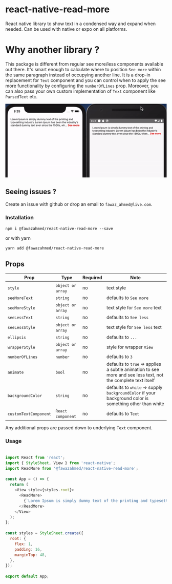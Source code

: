# react-native-read-more
React native library to show text in a condensed way and expand when needed. Can be used with native or expo on all platforms.

# Why another library ?
This package is different from regular see more/less components available out there. It's smart enough to calculate where to position `See more` within the same paragraph instead of occupying another line. It is a drop-in replacement for `Text` component and you can control when to apply the see more functionality by configuring the `numberOfLines` prop. Moreover, you can also pass your own custom implementation of `Text` component like `ParsedText` etc.

![Example](example/seemore.gif)

## Seeing issues ?
Create an issue with github or drop an email to `fawaz_ahmed@live.com`.

### Installation

```
npm i @fawazahmed/react-native-read-more --save
```

or with yarn

```
yarn add @fawazahmed/react-native-read-more
```
## Props

| Prop | Type | Required | Note |
|---|---|---|---|
| `style` | `object or array` | no | text style
| `seeMoreText` | `string` | no | defaults to `See more`
| `seeMoreStyle` | `object or array` | no | text style for `See more` text
| `seeLessText` | `string` | no | defaults to `See less`
| `seeLessStyle` | `object or array` | no | text style for `See less` text
| `ellipsis` | `string` | no | defaults to `...`
| `wrapperStyle` | `object or array` | no | style for wrapper `View`
| `numberOfLines` | `number` | no | defaults to `3`
| `animate` | `bool` | no | defaults to `true` => applies a subtle animation to see more and see less text, not the complete text itself
| `backgroundColor` | `string` | no | defaults to `white` => supply `backgroundColor` if your background color is something other than white
| `customTextComponent` | `React component` | no | defaults to `Text`

Any additional props are passed down to underlying `Text` component.

### Usage

```javascript

import React from 'react';
import { StyleSheet, View } from 'react-native';
import ReadMore from '@fawazahmed/react-native-read-more';

const App = () => {
  return (
    <View style={styles.root}>
      <ReadMore>
        {`Lorem Ipsum is simply dummy text of the printing and typesetting industry. Lorem Ipsum has been the industry's standard dummy text ever since the 1500s, when an unknown printer took a galley of type and scrambled it to make a type specimen book. It has survived not only five centuries, but also the leap into electronic typesetting, remaining essentially unchanged. It was popularised in the 1960s with the release of Letraset sheets containing Lorem Ipsum passages, and more recently with desktop publishing software like Aldus PageMaker including versions of Lorem Ipsum.`}
      </ReadMore>
    </View>
  );
};

const styles = StyleSheet.create({
  root: {
    flex: 1,
    padding: 16,
    marginTop: 48,
  },
});

export default App;
```